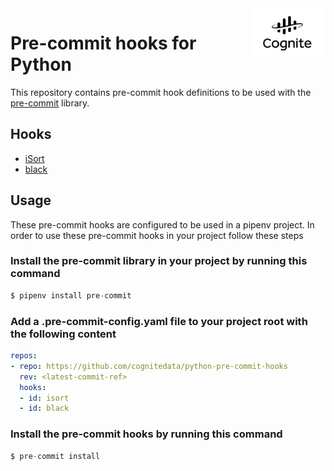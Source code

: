 <a href="https://cognite.com/">
    <img src="https://github.com/cognitedata/cognite-sdk-python/blob/master/cognite_logo.png" alt="Cognite logo" title="Cognite" align="right" height="80" />
</a>

Pre-commit hooks for Python
==========================
This repository contains pre-commit hook definitions to be used with the [pre-commit](https://github.com/pre-commit/pre-commit) library.

## Hooks
- [iSort](https://github.com/timothycrosley/isort)
- [black](https://github.com/ambv/black)

## Usage
These pre-commit hooks are configured to be used in a pipenv project.
In order to use these pre-commit hooks in your project follow these steps

### Install the pre-commit library in your project by running this command
```python
$ pipenv install pre-commit
```
### Add a .pre-commit-config.yaml file to your project root with the following content
```yaml
repos:
- repo: https://github.com/cognitedata/python-pre-commit-hooks
  rev: <latest-commit-ref>
  hooks:
  - id: isort
  - id: black
```
### Install the pre-commit hooks by running this command
```python
$ pre-commit install
```
